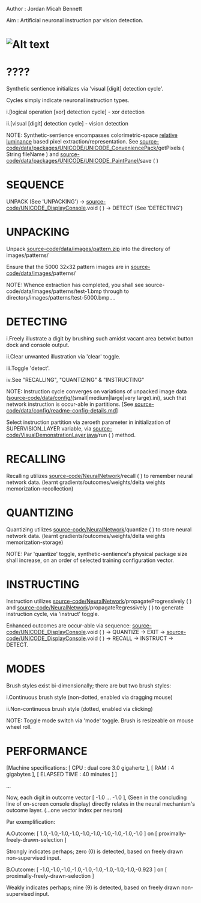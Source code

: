 Author : Jordan Micah Bennett

Aim : Artificial neuronal instruction par vision detection.


![Alt text](https://github.com/JordanMicahBennett/SYNTHETIC-SENTIENCE/blob/master/source-code/data/images/captures/0.png?raw=true "default page")
============================================



????
=======
Synthetic sentience initializes via 'visual [digit] detection cycle'. 

Cycles simply indicate neuronal instruction types. 

i.[logical operation [xor] detection cycle] - xor detection

ii.[visual [digit] detection cycle] - vision detection

NOTE: Synthetic-sentience encompasses colorimetric-space [relative luminance](https://en.wikipedia.org/wiki/Relative_luminance) based pixel extraction/representation. See [source-code/data/packages/UNICODE/UNICODE_ConveniencePack/](https://github.com/JordanMicahBennett/SYNTHETIC-SENTIENCE/blob/master/source-code/data/packages/UNICODE/UNICODE_ConveniencePack.java)getPixels ( String fileName ) and [source-code/data/packages/UNICODE/UNICODE_PaintPanel/](https://github.com/JordanMicahBennett/SYNTHETIC-SENTIENCE/blob/master/source-code/data/packages/UNICODE/UNICODE_PaintPanel.java)save ( )

		
		
SEQUENCE
=======
UNPACK (See 'UNPACKING') -> [source-code/UNICODE_DisplayConsole](https://github.com/JordanMicahBennett/SYNTHETIC-SENTIENCE/blob/master/source-code/UNICODE_DisplayConsole.java).void ( ) -> DETECT (See 'DETECTING')
 
		
		
		
UNPACKING
=======
Unpack [source-code/data/images/pattern.zip](https://github.com/JordanMicahBennett/SYNTHETIC-SENTIENCE/blob/master/source-code/data/images/patterns.zip) into the directory of images/patterns/

Ensure that the 5000 32x32 pattern images are in [source-code/data/images/](https://github.com/JordanMicahBennett/SYNTHETIC-SENTIENCE/tree/master/source-code/data/images)patterns/

NOTE: Whence extraction has completed, you shall see source-code/data/images/patterns/test-1.bmp through to directory/images/patterns/test-5000.bmp....


DETECTING
=======
i.Freely illustrate a digit by brushing such amidst vacant area betwixt button dock and console output.

ii.Clear unwanted illustration via 'clear' toggle.

iii.Toggle 'detect'.

iv.See "RECALLING", "QUANTIZING" & "INSTRUCTING"

NOTE: Instruction cycle converges on variations of unpacked image data ([source-code/data/config/](https://github.com/JordanMicahBennett/SYNTHETIC-SENTIENCE/tree/master/source-code/data/config)(small|medium|large|very large).ini), such that network instruction is occur-able in partitions. [See [source-code/data/config/readme-config-details.md](https://github.com/JordanMicahBennett/SYNTHETIC-SENTIENCE/blob/master/source-code/data/config/readme-config-details.md)]

Select instruction partition via zeroeth parameter in initialization of SUPERVISION_LAYER variable, via [source-code/VisualDemonstrationLayer.java](https://github.com/JordanMicahBennett/SYNTHETIC-SENTIENCE/blob/master/source-code/VisualDemonstrationLayer.java)/run ( ) method.





RECALLING
=======
Recalling utilizes [source-code/NeuralNetwork](https://github.com/JordanMicahBennett/SYNTHETIC-SENTIENCE/blob/master/source-code/NeuralNetwork.java)/recall ( ) to remember neural network data. (learnt gradients/outcomes/weights/delta weights memorization-recollection)




QUANTIZING
=======
Quantizing utilizes [source-code/NeuralNetwork](https://github.com/JordanMicahBennett/SYNTHETIC-SENTIENCE/blob/master/source-code/NeuralNetwork.java)/quantize ( ) to store neural network data. (learnt gradients/outcomes/weights/delta weights memorization-storage)


NOTE: Par 'quantize' toggle, synthetic-sentience's physical package size shall increase, on an order of selected training configuration vector.




INSTRUCTING
=======
Instruction utilizes [source-code/NeuralNetwork](https://github.com/JordanMicahBennett/SYNTHETIC-SENTIENCE/blob/master/source-code/NeuralNetwork.java)/propagateProgressively ( ) and [source-code/NeuralNetwork](https://github.com/JordanMicahBennett/SYNTHETIC-SENTIENCE/blob/master/source-code/NeuralNetwork.java)/propagateRegressively ( ) to generate instruction cycle, via 'instruct' toggle. 

Enhanced outcomes are occur-able via sequence: [source-code/UNICODE_DisplayConsole](https://github.com/JordanMicahBennett/SYNTHETIC-SENTIENCE/blob/master/source-code/UNICODE_DisplayConsole.java).void ( ) -> QUANTIZE -> EXIT -> [source-code/UNICODE_DisplayConsole](https://github.com/JordanMicahBennett/SYNTHETIC-SENTIENCE/blob/master/source-code/UNICODE_DisplayConsole.java).void ( ) -> RECALL -> INSTRUCT -> DETECT. 



MODES
=======
Brush styles exist bi-dimensionally; there are but two brush styles:

i.Continuous brush style (non-dotted, enabled via dragging mouse)

ii.Non-continuous brush style (dotted, enabled via clicking)

NOTE: Toggle mode switch via 'mode' toggle.
Brush is resizeable on mouse wheel roll.




PERFORMANCE
=======
[Machine specifications: [ CPU : dual core 3.0 gigahertz ], [ RAM : 4 gigabytes ], [ ELAPSED TIME : 40 minutes ] ]

...

Now, each digit in outcome vector [ -1.0 ... -1.0 ], (Seen in the concluding line of on-screen console display) directly relates in the neural mechanism's outcome layer. (...one vector index per neuron)


Par exemplification:

A.Outcome: [ 1.0,-1.0,-1.0,-1.0,-1.0,-1.0,-1.0,-1.0,-1.0,-1.0 ] on [ proximally-freely-drawn-selection ]

Strongly indicates perhaps; zero (0) is detected, based on freely drawn non-supervised input.


B.Outcome: [ -1.0,-1.0,-1.0,-1.0,-1.0,-1.0,-1.0,-1.0,-1.0,-0.923 ] on [ proximally-freely-drawn-selection ] 

Weakly indicates perhaps; nine (9) is detected, based on freely drawn non-supervised input.












